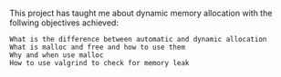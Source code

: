 This project has taught me about dynamic memory allocation with the follwing
objectives achieved:
~~~~
What is the difference between automatic and dynamic allocation
What is malloc and free and how to use them
Why and when use malloc
How to use valgrind to check for memory leak
~~~~
